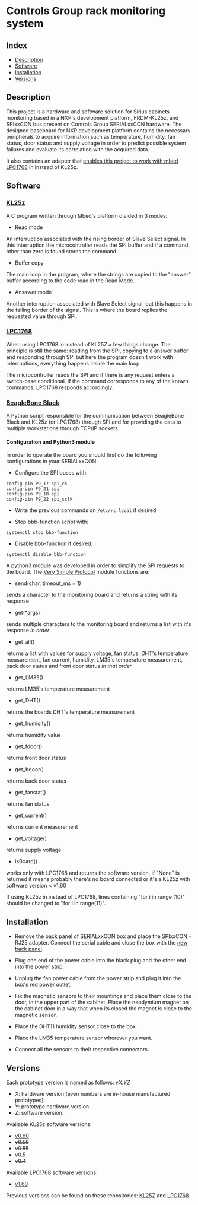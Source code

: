 # Controls Group rack monitoring system

## Index

- [Description](https://github.com/lnls-sirius/rack-mon#description)
- [Software](https://github.com/lnls-sirius/rack-mon#software)
- [Installation](https://github.com/lnls-sirius/rack-mon#installation)
- [Versions](https://github.com/lnls-sirius/rack-mon#versions)



## Description

   This project is a hardware and software solution for Sirius cabinets monitoring based in a NXP's development platform, FRDM-KL25z, and SPIxxCON bus present  on Controls Group SERIALxxCON hardware. The designed baseboard for NXP development  platform  contains  the  necessary  peripherals  to  acquire  information  such  as temperature, humidity, fan status, door status and supply voltage in order to predict possible system failures and evaluate its correlation with the acquired data.

   It also contains an adapter that [enables this project to work with mbed LPC1768](https://github.com/lnls-sirius/rack-mon/tree/master/KL25Z_to_LPC1768) in instead of KL25z.

## Software

### [KL25z](https://github.com/lnls-sirius/rack-mon/blob/master/Software/SlaveSW/SlaveKL25Z.c)

   A C program written through Mbed's platform divided in 3 modes:

   * Read mode

   An interruption associated with the rising border of Slave Select signal. In this interruption the microcontroller reads the SPI buffer and if a command other than zero is found stores the command.

   * Buffer copy

   The main loop in the program, where the strings are copied to the "answer" buffer according to the code read in the Read Mode.

   * Ansawer mode

   Another interruption associated with Slave Select signal, but this happens in the falling border of the signal. This is where the board replies the requested value through SPI.

### [LPC1768](https://github.com/lnls-sirius/rack-mon/blob/master/KL25Z_to_LPC1768/Software/SlaveLPC1768.cpp)

   When using LPC1768 in instead of KL25Z a few things change. The principle is still the same: reading from the SPI, copying to a answer buffer and responding through SPI but here the program doesn't work with interruptions, everything happens inside the main loop.

   The microcontroller reads the SPI and if there is any request enters a switch-case conditional. If the command corresponds to any of the known commands, LPC1768 responds accordingly.


### [BeagleBone Black](https://github.com/lnls-sirius/rack-mon/blob/master/Software/MasterSW/MasterBBB.py)

   A Python script responsible for the communication between BeagleBone Black and KL25z (or LPC1768) through SPI and for providing the data to multiple workstations through TCP/IP sockets.

#### Configuration and Python3 module

In order to operate the board you should first do the following configurations in your SERIALxxCON:

- Configure the SPI buses with:

```shell
config-pin P9_17 spi_cs
config-pin P9_21 spi
config-pin P9_18 spi
config-pin P9_22 spi_sclk
```
- Write the previous commands on `/etc/rc.local` if desired

- Stop bbb-function script with:

```shell
systemctl stop bbb-function
```
- Disable bbb-function if desired:

```shell
systemctl disable bbb-function
```

A python3 module was developed in order to simplify the SPI requests to the board. The [Very Simple Protocol](https://gitlab.cnpem.br/vitor.santos/racks/blob/master/Software/MasterSW/vsp.py) module functions are:

- send(char, timeout_ms = 1)

sends a character to the monitoring board and returns a string with its response

- get(\*args)

sends multiple characters to the monitoring board and returns a list with it's response _in order_

- get_all()

returns a list with values for supply voltage, fan status, DHT's temperature measurement, fan current, humidity, LM35's temperature measurement, back door status and front door status _in that order_

- get_LM35()

returns LM35's temperature measurement

- get_DHT()

returns the boards DHT's temperature measurement

- get_humidity()

returns humidity value

- get_fdoor()

returns front door status

- get_bdoor()

returns back door status

- get_fanstat()

returns fan status

- get_current()

returns current measurement

- get_voltage()

returns supply voltage

- isBoard()

works only with LPC1768 and returns the software version, if "None" is returned it means probably there's no board connected or it's a KL25z with software version < v1.60


If using KL25z in instead of LPC1768, lines containing "for i in range (10)" should be changed to "for i in range(11)".

## Installation

   * Remove the back panel of SERIALxxCON box and place the SPIxxCON - RJ25 adapter. Connect the serial cable and close the box with the [new back panel](https://gitlab.cnpem.br/vitor.santos/racks/blob/master/Hardware/SPIxxCON_BackPanel.pdf).

   * Plug one end of the power cable into the black plug and the other end into the power strip.

   * Unplug the fan power cable from the power strip and plug it into the box's red power outlet.

   * Fix the magnetic sensors to their mountings and place them close to the door, in the upper part of the cabinet. Place the neodymium magnet on the cabinet door in a way that when its closed the magnet is close to the magnetic sensor.

   * Place the DHT11 humidity sensor close to the box.

   * Place the LM35 temperature sensor wherever you want.

   * Connect all the sensors to their respective connectors.

## Versions

Each prototype version is named as follows:
_vX.YZ_
- X: hardware version (even numbers are in-house manufactured prototypes).
- Y: prototype hardware version.
- Z: software version.

Available KL25z software versions:

- [v0.60](https://github.com/lnls-sirius/rack-mon/blob/master/Software/SlaveSW/SlaveKL25Z.c)
- ~~v0.58~~
- ~~v0.55~~
- ~~v0.5~~
- ~~v0.4~~

Available LPC1768 software versions:

- [v1.60](https://github.com/lnls-sirius/rack-mon/blob/master/KL25Z_to_LPC1768/Software/SlaveLPC1768.cpp)

Previous versions can be found on these repositories: [KL25Z](https://os.mbed.com/users/vitorsp/code/rack-monitoring-system/) and [LPC1768](https://os.mbed.com/users/vitorsp/code/rack-monitoring-system-LPC1768/).


